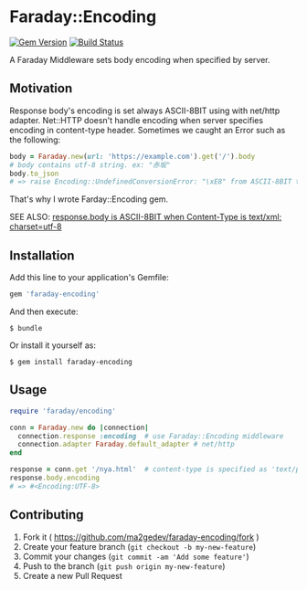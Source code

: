 # Faraday::Encoding

[![Gem Version](https://badge.fury.io/rb/faraday-encoding.svg)](http://badge.fury.io/rb/faraday-encoding)
[![Build Status](https://github.com/ma2gedev/faraday-encoding/workflows/Ruby/badge.svg?branch=master)](https://github.com/ma2gedev/faraday-encoding/actions?query=workflow%3ARuby)

A Faraday Middleware sets body encoding when specified by server.

## Motivation

Response body's encoding is set always ASCII-8BIT using with net/http adapter.
Net::HTTP doesn't handle encoding when server specifies encoding in content-type header.
Sometimes we caught an Error such as the following:

```ruby
body = Faraday.new(url: 'https://example.com').get('/').body
# body contains utf-8 string. ex: "赤坂"
body.to_json
# => raise Encoding::UndefinedConversionError: "\xE8" from ASCII-8BIT to UTF-8
```

That's why I wrote Farday::Encoding gem.

SEE ALSO: [response.body is ASCII-8BIT when Content-Type is text/xml; charset=utf-8](https://github.com/lostisland/faraday/issues/139)

## Installation

Add this line to your application's Gemfile:

```ruby
gem 'faraday-encoding'
```

And then execute:

    $ bundle

Or install it yourself as:

    $ gem install faraday-encoding

## Usage

```ruby
require 'faraday/encoding'

conn = Faraday.new do |connection|
  connection.response :encoding  # use Faraday::Encoding middleware
  connection.adapter Faraday.default_adapter # net/http
end

response = conn.get '/nya.html'  # content-type is specified as 'text/plain; charset=utf-8'
response.body.encoding
# => #<Encoding:UTF-8>
```

## Contributing

1. Fork it ( https://github.com/ma2gedev/faraday-encoding/fork )
2. Create your feature branch (`git checkout -b my-new-feature`)
3. Commit your changes (`git commit -am 'Add some feature'`)
4. Push to the branch (`git push origin my-new-feature`)
5. Create a new Pull Request
